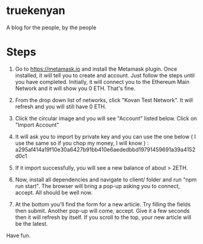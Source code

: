 # truekenyan
A blog for the people, by the people

# Steps

1. Go to https://metamask.io and install the Metamask plugin. Once installed, it will tell you to create and account. Just follow the steps until you have completed. Initially, it will connect you to the Ethereum Main Network and it will show you 0 ETH. That's fine.

2. From the drop down list of networks, click "Kovan Test Network". It will refresh and you will still have 0 ETH.

3. Click the circular image and you will see "Account" listed below. Click on "Import Account"

4. It will ask you to import by private key and you can use the one below ( I use the same so if you chop my money, I will know ) : a295af414a19f10e30a6427b91bb410e6aededbbd19791459691a39a4152d0c1

5. If it import successfully, you will see a new balance of about > 2ETH. 

6. Now, install all dependencies and navigate to client/ folder and run "npm run start". The browser will bring a pop-up asking you to connect, accept. All should be well now.

7. At the bottom you'll find the form for a new article. Try filling the fields then submit. Another pop-up will come, accept. Give it a few seconds then it will refresh by itself. If you scroll to the top, your new article will be the latest.

Have fun.